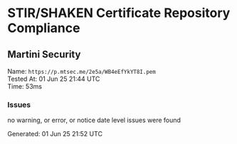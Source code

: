 # STIR/SHAKEN Certificate Repository Compliance

## Martini Security

Name: `https://p.mtsec.me/2e5a/WB4eEfYkYT8I.pem`\
Tested At: 01 Jun 25 21:44 UTC\
Time: 53ms

### Issues

no warning, or error, or notice date level issues were found

Generated: 01 Jun 25 21:52 UTC